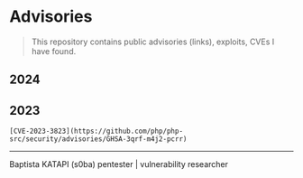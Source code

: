 # Advisories
> This repository contains public advisories (links), exploits, CVEs I have found.

## 2024
## 2023
 	[CVE-2023-3823](https://github.com/php/php-src/security/advisories/GHSA-3qrf-m4j2-pcrr)
  

------
Baptista KATAPI (s0ba)
pentester | vulnerability researcher
